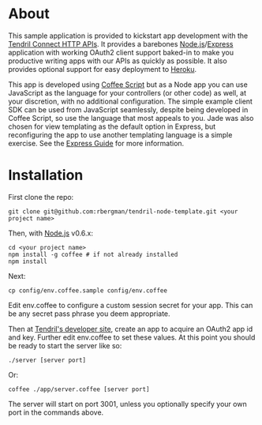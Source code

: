 # About

This sample application is provided to kickstart app development with the [Tendril Connect HTTP APIs](https://dev.tendrilinc.com/docs).  It provides a barebones [Node.js](http://nodejs.org)/[Express](http://expressjs.com) application with working OAuth2 client support baked-in to make you productive writing apps with our APIs as quickly as possible.  It also provides optional support for easy deployment to [Heroku](http://www.heroku.com).

This app is developed using [Coffee Script](http://coffeescript.org) but as a Node app you can use JavaScript as the language for your controllers (or other code) as well, at your discretion, with no additional configuration.  The simple example client SDK can be used from JavaScript seamlessly, despite being developed in Coffee Script, so use the language that most appeals to you.  Jade was also chosen for view templating as the default option in Express, but reconfiguring the app to use another templating language is a simple exercise.  See the [Express Guide](http://expressjs.com/guide.html) for more information.

# Installation

First clone the repo:

	git clone git@github.com:rbergman/tendril-node-template.git <your project name>

Then, with [Node.js](http://nodejs.org) v0.6.x:

	cd <your project name>
	npm install -g coffee # if not already installed
	npm install

Next:

	cp config/env.coffee.sample config/env.coffee

Edit env.coffee to configure a custom session secret for your app.  This can be any secret pass phrase you deem appropriate.

Then at [Tendril's developer site](https://dev.tendrilinc.com), create an app to acquire an OAuth2 app id and key.  Further edit env.coffee to set these values.  At this point you should be ready to start the server like so:

	./server [server port]

Or:

	coffee ./app/server.coffee [server port]

The server will start on port 3001, unless you optionally specify your own port in the commands above.
